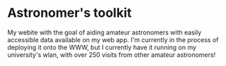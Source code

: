 # Astronomer's toolkit
My webite with the goal of aiding amateur astronomers with easily accessible data available on my web app. I'm currently in the process of deploying it onto the WWW, but I currently have it running on my university's wlan, with over 250 visits from other amateur astronomers!


